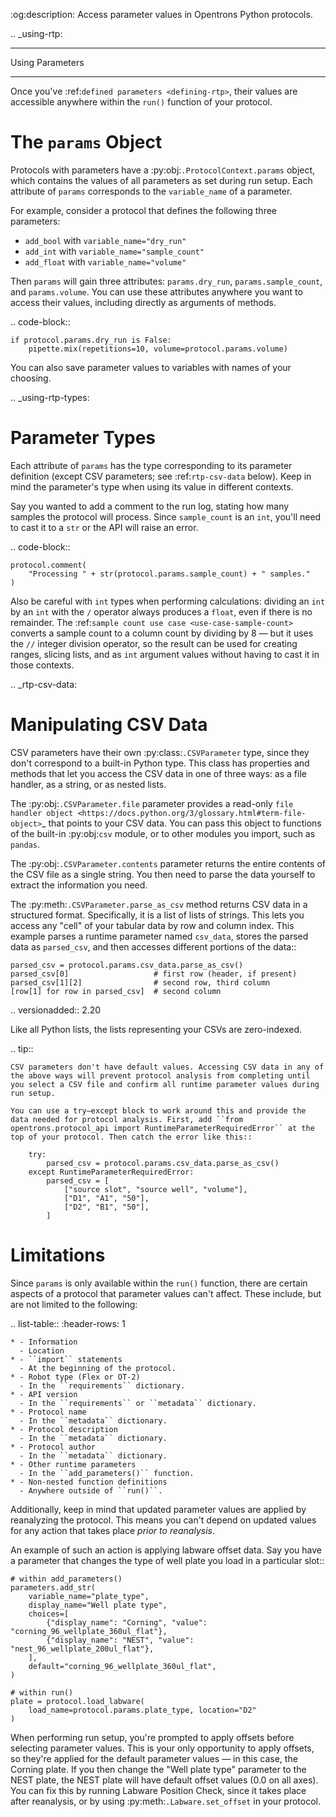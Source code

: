 :og:description: Access parameter values in Opentrons Python protocols.

.. _using-rtp:

****************
Using Parameters
****************

Once you've :ref:`defined parameters <defining-rtp>`, their values are accessible anywhere within the ``run()`` function of your protocol.

The ``params`` Object
=====================

Protocols with parameters have a :py:obj:`.ProtocolContext.params` object, which contains the values of all parameters as set during run setup. Each attribute of ``params`` corresponds to the ``variable_name`` of a parameter.

For example, consider a protocol that defines the following three parameters:

- ``add_bool`` with ``variable_name="dry_run"``
- ``add_int`` with ``variable_name="sample_count"``
- ``add_float`` with ``variable_name="volume"``

Then ``params`` will gain three attributes: ``params.dry_run``, ``params.sample_count``, and ``params.volume``. You can use these attributes anywhere you want to access their values, including directly as arguments of methods.

.. code-block::

    if protocol.params.dry_run is False:
        pipette.mix(repetitions=10, volume=protocol.params.volume)

You can also save parameter values to variables with names of your choosing.

.. _using-rtp-types:

Parameter Types
===============

Each attribute of ``params`` has the type corresponding to its parameter definition (except CSV parameters; see :ref:`rtp-csv-data` below). Keep in mind the parameter's type when using its value in different contexts.

Say you wanted to add a comment to the run log, stating how many samples the protocol will process. Since ``sample_count`` is an ``int``, you'll need to cast it to a ``str`` or the API will raise an error.

.. code-block::

    protocol.comment(
        "Processing " + str(protocol.params.sample_count) + " samples."
    )

Also be careful with ``int`` types when performing calculations: dividing an ``int`` by an ``int`` with the ``/`` operator always produces a ``float``, even if there is no remainder. The :ref:`sample count use case <use-case-sample-count>` converts a sample count to a column count by dividing by 8 — but it uses the ``//`` integer division operator, so the result can be used for creating ranges, slicing lists, and as ``int`` argument values without having to cast it in those contexts.

.. _rtp-csv-data:

Manipulating CSV Data
=====================

CSV parameters have their own :py:class:`.CSVParameter` type, since they don't correspond to a built-in Python type. This class has properties and methods that let you access the CSV data in one of three ways: as a file handler, as a string, or as nested lists.

The :py:obj:`.CSVParameter.file` parameter provides a read-only `file handler object <https://docs.python.org/3/glossary.html#term-file-object>`_ that points to your CSV data. You can pass this object to functions of the built-in :py:obj:`csv` module, or to other modules you import, such as ``pandas``.

The :py:obj:`.CSVParameter.contents` parameter returns the entire contents of the CSV file as a single string. You then need to parse the data yourself to extract the information you need.

The :py:meth:`.CSVParameter.parse_as_csv` method returns CSV data in a structured format. Specifically, it is a list of lists of strings. This lets you access any "cell" of your tabular data by row and column index. This example parses a runtime parameter named ``csv_data``, stores the parsed data as ``parsed_csv``, and then accesses different portions of the data::

    parsed_csv = protocol.params.csv_data.parse_as_csv()
    parsed_csv[0]                   # first row (header, if present)
    parsed_csv[1][2]                # second row, third column
    [row[1] for row in parsed_csv]  # second column

.. versionadded:: 2.20

Like all Python lists, the lists representing your CSVs are zero-indexed.

.. tip::

    CSV parameters don't have default values. Accessing CSV data in any of the above ways will prevent protocol analysis from completing until you select a CSV file and confirm all runtime parameter values during run setup.

    You can use a try–except block to work around this and provide the data needed for protocol analysis. First, add ``from opentrons.protocol_api import RuntimeParameterRequiredError`` at the top of your protocol. Then catch the error like this::

        try:
            parsed_csv = protocol.params.csv_data.parse_as_csv()
        except RuntimeParameterRequiredError:
            parsed_csv = [
                ["source slot", "source well", "volume"],
                ["D1", "A1", "50"],
                ["D2", "B1", "50"],
            ]

Limitations
===========

Since ``params`` is only available within the ``run()`` function, there are certain aspects of a protocol that parameter values can't affect. These include, but are not limited to the following:

.. list-table::
    :header-rows: 1

    * - Information
      - Location
    * - ``import`` statements
      - At the beginning of the protocol.
    * - Robot type (Flex or OT-2)
      - In the ``requirements`` dictionary.
    * - API version
      - In the ``requirements`` or ``metadata`` dictionary.
    * - Protocol name
      - In the ``metadata`` dictionary.
    * - Protocol description
      - In the ``metadata`` dictionary.
    * - Protocol author
      - In the ``metadata`` dictionary.
    * - Other runtime parameters
      - In the ``add_parameters()`` function.
    * - Non-nested function definitions
      - Anywhere outside of ``run()``.

Additionally, keep in mind that updated parameter values are applied by reanalyzing the protocol. This means you can't depend on updated values for any action that takes place *prior to reanalysis*.

An example of such an action is applying labware offset data. Say you have a parameter that changes the type of well plate you load in a particular slot::

    # within add_parameters()
    parameters.add_str(
        variable_name="plate_type",
        display_name="Well plate type",
        choices=[
            {"display_name": "Corning", "value": "corning_96_wellplate_360ul_flat"},
            {"display_name": "NEST", "value": "nest_96_wellplate_200ul_flat"},
        ],
        default="corning_96_wellplate_360ul_flat",
    )

    # within run()
    plate = protocol.load_labware(
        load_name=protocol.params.plate_type, location="D2"
    )

When performing run setup, you're prompted to apply offsets before selecting parameter values. This is your only opportunity to apply offsets, so they're applied for the default parameter values — in this case, the Corning plate. If you then change the "Well plate type" parameter to the NEST plate, the NEST plate will have default offset values (0.0 on all axes). You can fix this by running Labware Position Check, since it takes place after reanalysis, or by using :py:meth:`.Labware.set_offset` in your protocol.

